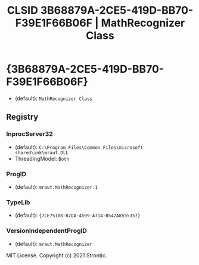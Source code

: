 ﻿---
title: "CLSID 3B68879A-2CE5-419D-BB70-F39E1F66B06F | MathRecognizer Class"
excerpt: What is COM-Object CLSID 3B68879A-2CE5-419D-BB70-F39E1F66B06F?
---

# {3B68879A-2CE5-419D-BB70-F39E1F66B06F}

* (default): `MathRecognizer Class`

## Registry


### InprocServer32

* (default): `C:\Program Files\Common Files\microsoft shared\ink\mraut.DLL`
* ThreadingModel: `Both`

### ProgID

* (default): `mraut.MathRecognizer.1`

### TypeLib

* (default): `{7CE75108-B7DA-4599-A714-B542A8555357}`

### VersionIndependentProgID

* (default): `mraut.MathRecognizer`

MIT License. Copyright (c) 2021 Strontic.


